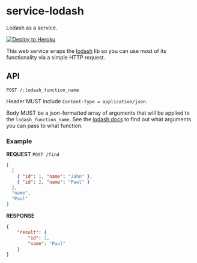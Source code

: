 # service-lodash

Lodash as a service.

[![Deploy to Heroku](https://www.herokucdn.com/deploy/button.png)](https://heroku.com/deploy)

This web service wraps the [lodash] lib so you can
use most of its functionality via a simple HTTP request.

## API

`POST /:lodash_function_name`

Header MUST include `Content-Type = application/json`.

Body MUST be a json-formatted array of arguments that will be applied
to the `lodash_function_name`.
See the [lodash docs][lodash_docs] to find out what arguments you can pass to what function.


### Example

**REQUEST**
`POST /find`
```json
[
  [
    { "id": 1, "name": "John" },
    { "id": 2, "name": "Paul" }
  ],
  "name",
  "Paul"
]
```
**RESPONSE**
```json
{
    "result": {
        "id": 2,
        "name": "Paul"
    }
}
```

[lodash]: https://lodash.com
[lodash_docs]: https://lodash.com/docs
